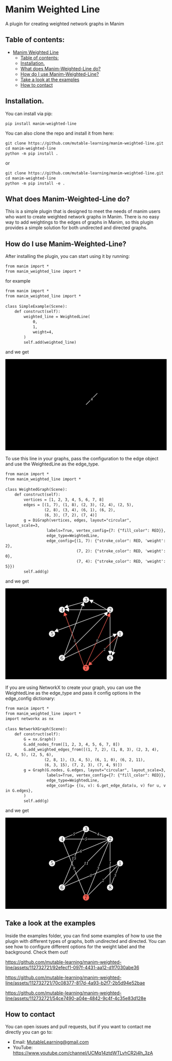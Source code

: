 # Manim Weighted Line
A plugin for creating weighted network graphs in Manim

## Table of contents:
- [Manim Weighted Line](#manim-weighted-line)
  - [Table of contents:](#table-of-contents)
  - [Installation.](#installation)
  - [What does Manim-Weighted-Line do?](#what-does-manim-weighted-line-do)
  - [How do I use Manim-Weighted-Line?](#how-do-i-use-manim-weighted-line)
  - [Take a look at the examples](#take-a-look-at-the-examples)
  - [How to contact](#how-to-contact)

## Installation.

You can install via pip:

```
pip install manim-weighted-line
```

You can also clone the repo and install it from here:

```
git clone https://github.com/mutable-learning/manim-weighted-line.git
cd manim-weighted-line
python -m pip install .
```

or

```
git clone https://github.com/mutable-learning/manim-weighted-line.git
cd manim-weighted-line 
python -m pip install -e .
```


## What does Manim-Weighted-Line do?
This is a simple plugin that is designed to meet the needs of manim users who want to
 create weighted network graphs in Manim. There is no easy way to add weightings to
 the edges of graphs in Manim, so this plugin provides a simple solution for both 
 undirected and directed graphs.

## How do I use Manim-Weighted-Line?
After installing the plugin, you can start using it by running:


```
from manim import *
from manim_weighted_line import *

```
for example

```
from manim import *
from manim_weighted_line import *

class SimpleExample(Scene):
    def construct(self):
        weighted_line = WeightedLine(
            0,
            1,
            weight=4,
        )
        self.add(weighted_line)
```
and we get

![Simple Example](examples/examples_assets/SimpleExample_ManimCE_v0.17.3.png)

To use this line in your graphs, pass the configuration to the edge object and use the WeightedLine as the edge_type.

```
from manim import *
from manim_weighted_line import *

class WeightedGraph(Scene):
    def construct(self):
        vertices = [1, 2, 3, 4, 5, 6, 7, 8]
        edges = [(1, 7), (1, 8), (2, 3), (2, 4), (2, 5),
                 (2, 8), (3, 4), (6, 1), (6, 2),
                 (6, 3), (7, 2), (7, 4)]
        g = DiGraph(vertices, edges, layout="circular", layout_scale=3,
                  labels=True, vertex_config={7: {"fill_color": RED}},
                  edge_type=WeightedLine,
                  edge_config={(1, 7): {"stroke_color": RED, 'weight': 2},
                               (7, 2): {"stroke_color": RED, 'weight': 0},
                               (7, 4): {"stroke_color": RED, 'weight': 5}})
        self.add(g)
```

and we get

![Weighted Graph](examples/examples_assets/WeightedGraph_ManimCE_v0.17.3.png)

If you are using NetworkX to create your graph, you can use the WeightedLine as the edge_type and pass it config options in the edge_config dictionary:

```
from manim import *
from manim_weighted_line import *
import networkx as nx

class NetworkXGraph(Scene):
    def construct(self):
        G = nx.Graph()
        G.add_nodes_from([1, 2, 3, 4, 5, 6, 7, 8])
        G.add_weighted_edges_from([(1, 7, 2), (1, 8, 3), (2, 3, 4), (2, 4, 5), (2, 5, 6),
                 (2, 8, 1), (3, 4, 5), (6, 1, 0), (6, 2, 11),
                 (6, 3, 15), (7, 2, 3), (7, 4, 9)])
        g = Graph(G.nodes, G.edges, layout="circular", layout_scale=3,
                  labels=True, vertex_config={7: {"fill_color": RED}},
                  edge_type=WeightedLine,
                  edge_config= {(u, v): G.get_edge_data(u, v) for u, v in G.edges},
        )
        self.add(g)
```

and we get

![NetworkX Graph](examples/examples_assets/NetworkXGraph_ManimCE_v0.17.3.png)

## Take a look at the examples

Inside the examples folder, you can find some examples of how to use the plugin with different types of graphs, both undirected and directed. You can see how to configure different options for the weight label and the background. Check them out!



https://github.com/mutable-learning/manim-weighted-line/assets/112732721/92efecf1-097f-4431-aa12-d1f7030abe36

https://github.com/mutable-learning/manim-weighted-line/assets/112732721/70c08377-817d-4a93-b2f7-2b5d94e52bae

https://github.com/mutable-learning/manim-weighted-line/assets/112732721/54ce7490-a04e-4842-9c4f-4c35e83d128e


## How to contact
You can open issues and pull requests, but if you want to contact me directly you can go to:
- Email: MutableLearning@gmail.com
- YouTube: https://www.youtube.com/channel/UCMq14ztdWTLvhCR2j4h_3zA
